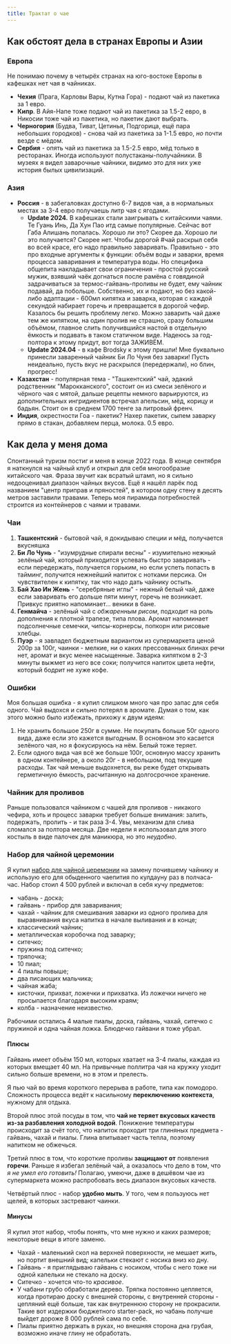 ```yaml
---
title: Трактат о чае
---
```


## Как обстоят дела в странах Европы и Азии

### Европа

Не понимаю почему в четырёх странах на юго-востоке Европы в кафешках нет чая в чайниках.

- **Чехия** (Прага, Карловы Вары, Кутна Гора) - подают чай из пакетика за 1 евро.
- **Кипр**. В Айя-Напе тоже подают чай из пакетика за 1.5-2 евро, в Никосии тоже чай из пакетика, но пакетик дают выбрать.
- **Черногория** (Будва, Тиват, Цетинья, Подгорица, ещё пара небольших городков) - снова чай из пакетика за 1-1.5 евро, _но_ почти везде с мёдом.
- **Сербия** - опять чай из пакетика за 1.5-2.5 евро, мёд только в ресторанах. Иногда используют полустаканы-получайники. В музеях я видел заварочные чайники, видимо это для них уже история былых цивилизаций.

### Азия

- **Россия** - в забегаловках доступно 6-7 видов чая, а в нормальных местах за 3-4 евро получаешь литр чая с ягодами.
  - **Update 2024.** В кафешках стали заигрывать с китайскими чаями. Те Гуань Инь, Да Хун Пао итд самые популярные. Сейчас вот Габа Алишань попалась. Хорошо ли это? Скорее да. Хорошо ли это получается? Скорее нет. Чтобы дорогой #чай раскрыл себя во всей красе, его надо правильно заваривать. Правильно - это про входные аргументы к функции: объём воды и заварки, время процесса заваривания и температура воды. Но специфика общепита накладывает свои ограничения - простой русский мужик, взявший чаёк догнаться после рамёна с говядиной задрачиваться за термос-гайвань-проливы не будет, ему чайник подавай, да побольше. Собственно, их и подают, но без какой-либо адаптации - 600мл кипятка и заварка, которая с каждой секундой набирает горечь и превращается в дорогой чефир. Казалось бы решить проблему легко. Можно заварить чай даже тем же кипятком, на один пролив не страшно, сразу большим объёмом, главное слить получившийся настой в отдельную ёмкость и подавать в таком статичном виде. Надеюсь за год-полтора к этому придут, вот тогда ЗАЖИВЁМ.
  - **Update 2024.04** - в кафе Brodsky к этому пришли! Мне буквально принесли заваренный чайник Би Ло Чуня без заварки! Пусть неидеально, пусть вкус не раскрылся (передержали), но блин, прогресс!
- **Казахстан** - популярная тема - "Ташкентский" чай, эдакий родственник "Марокканского", состоит он из смеси зелёного и чёрного чая с мятой, дальше рецепты немного варьируются, из дополнительных ингридиентов встречал апельсин, мёд, корицу и бадьян. Стоит он в среднем 1700 тенге за литровый френч.
- **Индия**, окрестности Гоа - пакетик? Нахер пакетик, сыпем заварку прямо в стакан, добавляем перца, молока. 0.5 евро.

## Как дела у меня дома

Спонтанный туризм постиг и меня в конце 2022 года. В конце сентября я наткнулся на чайный клуб и открыл для себя многообразие китайского чая. Фраза звучит как всратый штамп, но я сильно недооценивал диапазон чайных вкусов. Ещё я нашёл ларёк под названием "центр приправ и пряностей", в котором одну стену в десять метров заставили травами. Теперь моя пирамида потребностей строится из контейнеров с чаями и травами.

### Чаи

1. **Ташкентский** - бытовой чай, я докидываю специи и мёд, получается вкусняшка
2. **Би Ло Чунь** - "изумрудные спирали весны" - изумительно нежный зелёный чай, который приходится успевать быстро заваривать - если передержать, получается горьким, но если успеть попасть в тайминг, получится нежнейший напиток с нотками персика. Он чувствителен к кипятку, так что надо дать чайнику остыть.
3. **Бай Хао Ин Жень** - "серебряные иглы" - нежный белый чай, даже если заваривать его дольше пяти минут, горечь не возникает. Привкус приятно напоминает... веники в бане.
4. **Генмайча** - зелёный чай с _обжаренным рисом_, подходит на роль дополнения к плотной трапезе, типа плова. Аромат напоминает подсолнечные семечки, чипсы-корнерсы, попкорн или рисовые хлебцы.
5. **Пуэр** - я завладел бюджетным вариантом из супермаркета ценой 200р за 100г, чаинки - мелкие, ни о каких прессованных блинах речи нет, аромат и вкус менее насыщенные.  Заварка кипятком в 2-3 минуты выжмет из него все соки; получится напиток цвета нефти, который бодрит не хуже кофе.

### Ошибки

Моя большая ошибка - я купил слишком много чая про запас для себя одного. Чай выдохся и сильно потерял в аромате. Думая о том, как этого можно было избежать, прихожу к двум идеям:

1. Не хранить большое 250г в сумме. Не покупать больше 50г одного вида, даже если это кажется выгодным. В основном это касается зелёного чая, но я фокусируюсь на нём. Белый тоже теряет.
2. Если одного вида чая всё же больше 100г, основную массу хранить в одном контейнере, а около 20г - в небольшом, под текущие расходы. Так чай меньше выдохнется, вы реже будет открывать герметичную ёмкость, расчитанную на долгосрочное хранение.

### Чайник для проливов

Раньше пользовался чайником с чашей для проливов - никакого чефира, хоть и процесс заварки требует больше внимания: залить, подержать, пролить - и так раза 3-4. Увы, механизм для слива сломался за полтора месяца. Две недели я использовал для этого костыль в виде палочек для маникюра, но это _неудобно_.

### Набор для чайной церемонии

Я купил [набор для чайной церемонии](https://www.ozon.ru/product/chaynaya-tseremoniya-164061841/?oos_search=false&sh=uaOBWdWtRQ) на замену почившему чайнику и использую его для обыденного чаепития по кулдауну раз в полчаса-час. Набор стоил 4 500 рублей и включал в себя кучу предметов:

- чабань - доска;
- гайвань - прибор для заваривания;
- чахай - чайник для смешивания заварки из одного пролива для выравнивания вкуса напитка в начале выливания и в конце;
- классический чайник;
- металлическая коробочка под заварку;
- ситечко;
- пружина под ситечко;
- тряпочка;
- 10 пиал;
- 4 пиалы повыше;
- два писающих мальчика;
- чайная жаба;
- кисточки, прихват, ложечки и прихватка.  Из ложечки ничего не просыпается благодаря высоким краям;
- колба - назначение неизвестно.

Рабочими остались 4 малые пиалы, доска, гайвань, чахай, ситечко с пружиной и одна чайная ложка. Блюдечко гайвани я тоже убрал.

#### Плюсы

Гайвань имеет объём 150 мл, которых хватает на 3-4 пиалы, каждая из которых вмещает 40 мл. На привычные поллитра чая на кружку уходит сильно больше времени, но в этом и прелесть.

Я пью чай во время короткого перерыва в работе, типа как помодоро. Сложность процесса ведёт к насильному **переключению контекста**, нужному для отдыха.

Второй плюс этой посуды в том, что **чай не теряет вкусовых качеств из-за разбавления холодной водой**. Понижение температуры происходит за счёт того, что напиток проходит три глиняных предмета - гайвань, чахай и пиалы. Глина впитывает часть тепла, поэтому напитком не обжечься.

Третий плюс в том, что короткие проливы **защищают от** появления **горечи**. Раньше я избегал зелёный чай, а оказалось что дело в том, что _я не умел его готовить!_ Полагаю, умеючи, даже в дешёвом чае из супермаркета можно распробовать весь диапазон вкусовых качеств.

Четвёртый плюс - набор **удобно мыть**. У того, чем я пользуюсь нет щелей, в которых застревают чаинки.

#### Минусы

Я купил этот набор, чтобы понять, что мне нужно и каких размеров; некоторые вещи в итоге заменю.

- Чахай - маленький скол на верхней поверхности, не мешает жить, но портит внешний вид; капельки стекают с носика вниз ко дну.
- Гайвань - я приглядываю гайвань с носиком, чтобы с него тоже ни одной капельки не стекало на доску.
- Ситечко - хочется что-то _красивое_.
- У чабани грубо обработали дерево. Тряпка постоянно цепляется, когда протираю доску с внешней стороны, с внутренней стороны - цепляний ещё больше, так как внутреннюю сторону не прокрасили. Такие вот издержки бюджетного starter-pack, но чабань получше выйдет дороже 8 000 рублей сама по себе.
- Пиалы приятно держать в руках, но внешняя сторона дна грубая, возможно иначе глину не обработать.
